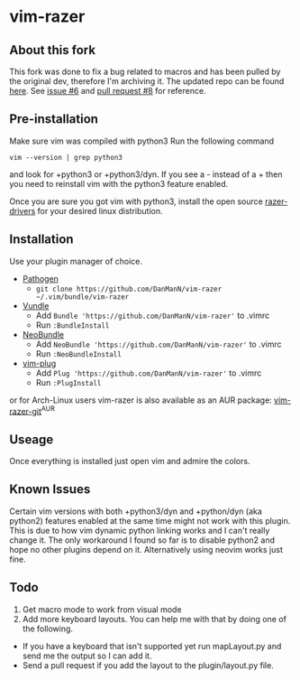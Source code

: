 # vim-razer

## About this fork
This fork was done to fix a bug related to macros and has been pulled by the original dev, therefore I'm archiving it. The updated repo can be found [here](https://github.com/DanManN/vim-razer). See [issue #6](https://github.com/DanManN/vim-razer/issues/6) and [pull request #8](https://github.com/DanManN/vim-razer/pull/8) for reference.


## Pre-installation

Make sure vim was compiled with python3
Run the following command
```
vim --version | grep python3
```
and look for +python3 or +python3/dyn.
If you see a - instead of a + then you need to reinstall vim with the python3 feature enabled.

Once you are sure you got vim with python3, install the open source [razer-drivers](https://terrycain.github.io/razer-drivers/#download)
for your desired linux distribution.

## Installation

Use your plugin manager of choice.

- [Pathogen](https://github.com/tpope/vim-pathogen)
  - `git clone https://github.com/DanManN/vim-razer ~/.vim/bundle/vim-razer`
- [Vundle](https://github.com/gmarik/vundle)
  - Add `Bundle 'https://github.com/DanManN/vim-razer'` to .vimrc
  - Run `:BundleInstall`
- [NeoBundle](https://github.com/Shougo/neobundle.vim)
  - Add `NeoBundle 'https://github.com/DanManN/vim-razer'` to .vimrc
  - Run `:NeoBundleInstall`
- [vim-plug](https://github.com/junegunn/vim-plug)
  - Add `Plug 'https://github.com/DanManN/vim-razer'` to .vimrc
  - Run `:PlugInstall`

or for Arch-Linux users vim-razer is also available as an AUR package: [vim-razer-git](https://aur.archlinux.org/packages/vim-razer-git/)<sup>AUR<sup>

## Useage

Once everything is installed just open vim and admire the colors.

## Known Issues

Certain vim versions with both +python3/dyn and +python/dyn (aka python2)
features enabled at the same time might not work with this plugin.
This is due to how vim dynamic python linking works and I can't really change it.
The only workaround I found so far is to disable python2 and hope no other plugins depend on it.
Alternatively using neovim works just fine.

## Todo

1. Get macro mode to work from visual mode
2. Add more keyboard layouts.
You can help me with that by doing one of the following.
- If you have a keyboard that isn't supported yet run mapLayout.py and send me the output so I can add it.
- Send a pull request if you add the layout to the plugin/layout.py file.
